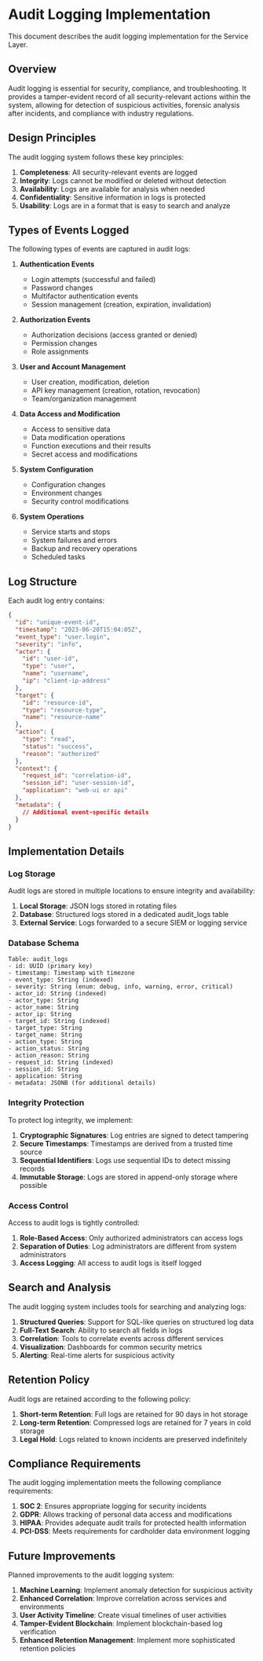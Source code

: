# Audit Logging Implementation

This document describes the audit logging implementation for the Service Layer.

## Overview

Audit logging is essential for security, compliance, and troubleshooting. It provides a tamper-evident record of all security-relevant actions within the system, allowing for detection of suspicious activities, forensic analysis after incidents, and compliance with industry regulations.

## Design Principles

The audit logging system follows these key principles:

1. **Completeness**: All security-relevant events are logged
2. **Integrity**: Logs cannot be modified or deleted without detection
3. **Availability**: Logs are available for analysis when needed
4. **Confidentiality**: Sensitive information in logs is protected
5. **Usability**: Logs are in a format that is easy to search and analyze

## Types of Events Logged

The following types of events are captured in audit logs:

1. **Authentication Events**
   - Login attempts (successful and failed)
   - Password changes
   - Multifactor authentication events
   - Session management (creation, expiration, invalidation)

2. **Authorization Events**
   - Authorization decisions (access granted or denied)
   - Permission changes
   - Role assignments

3. **User and Account Management**
   - User creation, modification, deletion
   - API key management (creation, rotation, revocation)
   - Team/organization management

4. **Data Access and Modification**
   - Access to sensitive data
   - Data modification operations
   - Function executions and their results
   - Secret access and modifications

5. **System Configuration**
   - Configuration changes
   - Environment changes
   - Security control modifications

6. **System Operations**
   - Service starts and stops
   - System failures and errors
   - Backup and recovery operations
   - Scheduled tasks

## Log Structure

Each audit log entry contains:

```json
{
  "id": "unique-event-id",
  "timestamp": "2023-06-20T15:04:05Z",
  "event_type": "user.login",
  "severity": "info",
  "actor": {
    "id": "user-id",
    "type": "user",
    "name": "username",
    "ip": "client-ip-address"
  },
  "target": {
    "id": "resource-id",
    "type": "resource-type",
    "name": "resource-name"
  },
  "action": {
    "type": "read",
    "status": "success",
    "reason": "authorized"
  },
  "context": {
    "request_id": "correlation-id",
    "session_id": "user-session-id",
    "application": "web-ui or api"
  },
  "metadata": {
    // Additional event-specific details
  }
}
```

## Implementation Details

### Log Storage

Audit logs are stored in multiple locations to ensure integrity and availability:

1. **Local Storage**: JSON logs stored in rotating files
2. **Database**: Structured logs stored in a dedicated audit_logs table
3. **External Service**: Logs forwarded to a secure SIEM or logging service

### Database Schema

```
Table: audit_logs
- id: UUID (primary key)
- timestamp: Timestamp with timezone
- event_type: String (indexed)
- severity: String (enum: debug, info, warning, error, critical)
- actor_id: String (indexed)
- actor_type: String
- actor_name: String
- actor_ip: String
- target_id: String (indexed)
- target_type: String
- target_name: String
- action_type: String
- action_status: String
- action_reason: String
- request_id: String (indexed)
- session_id: String
- application: String
- metadata: JSONB (for additional details)
```

### Integrity Protection

To protect log integrity, we implement:

1. **Cryptographic Signatures**: Log entries are signed to detect tampering
2. **Secure Timestamps**: Timestamps are derived from a trusted time source
3. **Sequential Identifiers**: Logs use sequential IDs to detect missing records
4. **Immutable Storage**: Logs are stored in append-only storage where possible

### Access Control

Access to audit logs is tightly controlled:

1. **Role-Based Access**: Only authorized administrators can access logs
2. **Separation of Duties**: Log administrators are different from system administrators
3. **Access Logging**: All access to audit logs is itself logged

## Search and Analysis

The audit logging system includes tools for searching and analyzing logs:

1. **Structured Queries**: Support for SQL-like queries on structured log data
2. **Full-Text Search**: Ability to search all fields in logs
3. **Correlation**: Tools to correlate events across different services
4. **Visualization**: Dashboards for common security metrics
5. **Alerting**: Real-time alerts for suspicious activity

## Retention Policy

Audit logs are retained according to the following policy:

1. **Short-term Retention**: Full logs are retained for 90 days in hot storage
2. **Long-term Retention**: Compressed logs are retained for 7 years in cold storage
3. **Legal Hold**: Logs related to known incidents are preserved indefinitely

## Compliance Requirements

The audit logging implementation meets the following compliance requirements:

1. **SOC 2**: Ensures appropriate logging for security incidents
2. **GDPR**: Allows tracking of personal data access and modifications
3. **HIPAA**: Provides adequate audit trails for protected health information
4. **PCI-DSS**: Meets requirements for cardholder data environment logging

## Future Improvements

Planned improvements to the audit logging system:

1. **Machine Learning**: Implement anomaly detection for suspicious activity
2. **Enhanced Correlation**: Improve correlation across services and environments
3. **User Activity Timeline**: Create visual timelines of user activities
4. **Tamper-Evident Blockchain**: Implement blockchain-based log verification
5. **Enhanced Retention Management**: Implement more sophisticated retention policies